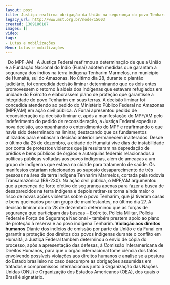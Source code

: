 ```yaml
---
layout: post
title: Justiça reafirma obrigação da União na segurança do povo Tenharim
legacy_url: http://www.mst.org.br/node/15603
created: 1389186187
images: []
video: 
tags:
- Lutas e mobilizações
Menu: Lutas e mobilizações
---
```



 
Do MPF-AM
 
A Justiça Federal reafirmou a determinação de que a União e a Fundação Nacional do Índio (Funai) adotem medidas que garantam a segurança dos índios na terra indígena Tenharim Marmelos, no município de Humaitá, sul do Amazonas.
No último dia 28, durante o plantão judiciário, foi concedida decisão liminar determinando que os dois entes promovessem o retorno à aldeia dos indígenas que estavam refugiados em unidade do Exército e elaborassem plano de proteção que garantisse a integridade do povo Tenharim em suas terras.
A decisão liminar foi concedida atendendo ao pedido do Ministério Público Federal no Amazonas (MPF/AM) em ação civil pública. A Funai apresentou pedido de reconsideração da decisão liminar e, após a manifestação do MPF/AM pelo indeferimento do pedido de reconsideração, a Justiça Federal expediu a nova decisão, acompanhando o entendimento do MPF e reafirmando o que havia sido determinado na liminar, destacando que os fundamentos utilizados para embasar a decisão anterior permanecem inalterados.
Desde o último dia 25 de dezembro, a cidade de Humaitá vive dias de instabilidade por conta de protestos violentos que já resultaram na depredação de prédios e bens públicos de órgãos e autarquias federais relacionados a políticas públicas voltadas aos povos indígenas, além de ameaças a um grupo de indígenas que estava na cidade para tratamento de saúde.
Os manifestos estariam relacionados ao suposto desaparecimento de três pessoas na área da terra indígena Tenharim Marmelos, cortada pela rodovia Transamazônica (BR-230).
Na ação civil pública, o MPF/AM argumentou que a presença de forte efetivo de segurança apenas para fazer a busca de desaparecidos na terra indígena e depois retirar-se torna ainda maior o risco de novas ações violentas sobre o povo Tenharim, que já tiveram casas e bens queimados por um grupo de manifestantes, no último dia 27.
A decisão liminar do dia 28 de dezembro determinou que as forças de segurança que participam das buscas – Exército, Polícia Militar, Polícia Federal e Força de Segurança Nacional – também prestem apoio ao plano de proteção à reserva e ao povo indígena Tenharim.
**Violação aos direitos humanos**
Diante dos indícios de omissão por parte da União e da Funai em garantir a proteção dos direitos dos povos indígenas durante o conflito em Humaitá, a Justiça Federal também determinou o envio de cópia do processo, após a apresentação das defesas, à Comissão Interamericana de Direitos Humanos, para que o órgão internacional tome ciência dos fatos envolvendo possíveis violações aos direitos humanos e analise se a postura do Estado brasileiro no caso descumpre as obrigações assumidas em tratados e compromissos internacionais junto à Organização das Nações Unidas (ONU) e Organização dos Estados Americanos (OEA), dos quais o Brasil é signatário.
